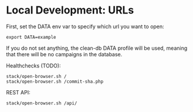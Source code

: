 Local Development: URLs
====================================

First, set the DATA env var to specify which url you want to open:


    export DATA=example

If you do not set anything, the clean-db DATA profile will be used, meaning that there will be no campaigns in the database.

Healthchecks (TODO):


    stack/open-browser.sh /
    stack/open-browser.sh /commit-sha.php

REST API:


    stack/open-browser.sh /api/
